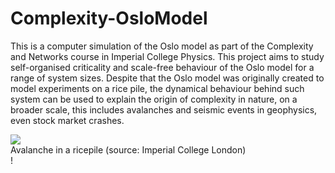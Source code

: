 # Complexity-OsloModel

This is a computer simulation of the Oslo model as part of the Complexity and Networks course in Imperial College Physics. This project aims to study self-organised criticality and scale-free behaviour of the Oslo model for a range of system sizes. Despite that the Oslo model was originally created to model experiments on a rice pile, the dynamical behaviour behind such system can be used to explain the origin of complexity in nature, on a broader scale, this includes avalanches and seismic events in geophysics, even stock market crashes. 

<img src="https://user-images.githubusercontent.com/97603154/190463795-c1fefc95-6946-4762-9484-b56e9d41adcb.jpeg">
<figcaption>Avalanche in a ricepile (source: Imperial College London)</figcaption>!
